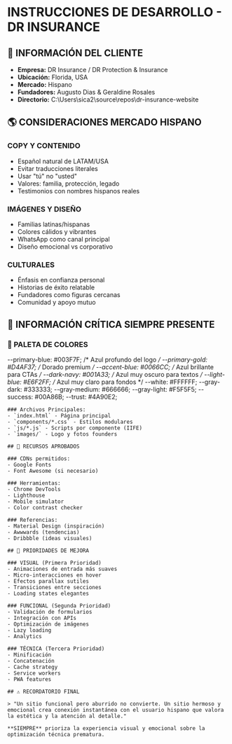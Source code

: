 # INSTRUCCIONES DE DESARROLLO - DR INSURANCE

## 🏢 INFORMACIÓN DEL CLIENTE
- **Empresa:** DR Insurance / DR Protection & Insurance
- **Ubicación:** Florida, USA
- **Mercado:** Hispano
- **Fundadores:** Augusto Dias & Geraldine Rosales
- **Directorio:** C:\Users\sica2\source\repos\dr-insurance-website

## 🌎 CONSIDERACIONES MERCADO HISPANO

### COPY Y CONTENIDO
- Español natural de LATAM/USA
- Evitar traducciones literales
- Usar "tú" no "usted"
- Valores: familia, protección, legado
- Testimonios con nombres hispanos reales

### IMÁGENES Y DISEÑO
- Familias latinas/hispanas
- Colores cálidos y vibrantes
- WhatsApp como canal principal
- Diseño emocional vs corporativo

### CULTURALES
- Énfasis en confianza personal
- Historias de éxito relatable
- Fundadores como figuras cercanas
- Comunidad y apoyo mutuo

## 🎨 INFORMACIÓN CRÍTICA SIEMPRE PRESENTE

### 🎨 PALETA DE COLORES

--primary-blue: #003F7F;    /* Azul profundo del logo */
--primary-gold: #D4AF37;    /* Dorado premium */
--accent-blue: #0066CC;     /* Azul brillante para CTAs */
--dark-navy: #001A33;       /* Azul muy oscuro para textos */
--light-blue: #E6F2FF;      /* Azul muy claro para fondos */
--white: #FFFFFF;
--gray-dark: #333333;
--gray-medium: #666666;
--gray-light: #F5F5F5;
--success: #00A86B;
--trust: #4A90E2;
```
### Archivos Principales:
- `index.html` - Página principal
- `components/*.css` - Estilos modulares
- `js/*.js` - Scripts por componente (IIFE)
- `images/` - Logo y fotos founders

## 🔗 RECURSOS APROBADOS

### CDNs permitidos:
- Google Fonts
- Font Awesome (si necesario)

### Herramientas:
- Chrome DevTools
- Lighthouse
- Mobile simulator
- Color contrast checker

### Referencias:
- Material Design (inspiración)
- Awwwards (tendencias)
- Dribbble (ideas visuales)

## 🎯 PRIORIDADES DE MEJORA

### VISUAL (Primera Prioridad)
- Animaciones de entrada más suaves
- Micro-interacciones en hover
- Efectos parallax sutiles
- Transiciones entre secciones
- Loading states elegantes

### FUNCIONAL (Segunda Prioridad)
- Validación de formularios
- Integración con APIs
- Optimización de imágenes
- Lazy loading
- Analytics

### TÉCNICA (Tercera Prioridad)
- Minificación
- Concatenación
- Cache strategy
- Service workers
- PWA features

## ⚠️ RECORDATORIO FINAL

> "Un sitio funcional pero aburrido no convierte. Un sitio hermoso y emocional crea conexión instantánea con el usuario hispano que valora la estética y la atención al detalle."

**SIEMPRE** prioriza la experiencia visual y emocional sobre la optimización técnica prematura.
